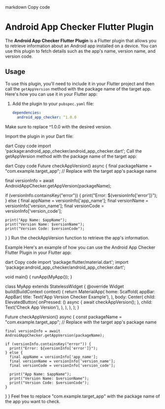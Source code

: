 markdown
Copy code
# Android App Checker Flutter Plugin

The **Android App Checker Flutter Plugin** is a Flutter plugin that allows you to retrieve information about an Android app installed on a device. You can use this plugin to fetch details such as the app's name, version name, and version code.

## Usage

To use this plugin, you'll need to include it in your Flutter project and then call the `getAppVersion` method with the package name of the target app. Here's how you can use it in your Flutter app:

1. Add the plugin to your `pubspec.yaml` file:

   ```yaml
   dependencies:
     android_app_checker: ^1.0.0
Make sure to replace ^1.0.0 with the desired version.

Import the plugin in your Dart file:

dart
Copy code
import 'package:android_app_checker/android_app_checker.dart';
Call the getAppVersion method with the package name of the target app:

dart
Copy code
Future<void> checkAppVersion() async {
  final packageName = "com.example.target_app"; // Replace with the target app's package name

  final versionInfo = await AndroidAppChecker.getAppVersion(packageName);

  if (versionInfo.containsKey("error")) {
    print("Error: ${versionInfo['error']}");
  } else {
    final appName = versionInfo['app_name'];
    final versionName = versionInfo['version_name'];
    final versionCode = versionInfo['version_code'];

    print("App Name: $appName");
    print("Version Name: $versionName");
    print("Version Code: $versionCode");
  }
}
Run the checkAppVersion function to retrieve the app's information.

Example
Here's an example of how you can use the Android App Checker Flutter Plugin in your Flutter app:

dart
Copy code
import 'package:flutter/material.dart';
import 'package:android_app_checker/android_app_checker.dart';

void main() {
  runApp(MyApp());
}

class MyApp extends StatelessWidget {
  @override
  Widget build(BuildContext context) {
    return MaterialApp(
      home: Scaffold(
        appBar: AppBar(
          title: Text('App Version Checker Example'),
        ),
        body: Center(
          child: ElevatedButton(
            onPressed: () async {
              await checkAppVersion();
            },
            child: Text('Check App Version'),
          ),
        ),
      ),
    );
  }

  Future<void> checkAppVersion() async {
    const packageName = "com.example.target_app"; // Replace with the target app's package name

    final versionInfo = await AndroidAppChecker.getAppVersion(packageName);

    if (versionInfo.containsKey("error")) {
      print("Error: ${versionInfo['error']}");
    } else {
      final appName = versionInfo['app_name'];
      final versionName = versionInfo['version_name'];
      final versionCode = versionInfo['version_code'];

      print("App Name: $appName");
      print("Version Name: $versionName");
      print("Version Code: $versionCode");
    }
  }
}
Feel free to replace "com.example.target_app" with the package name of the app you want to check.
